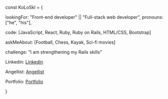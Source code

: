 const KoLoSkI = {

  lookingFor: "Front-end developer" || "Full-stack web developer",
  pronouns: ["he", "his"],
  
  code: [JavaScript, React, Ruby, Ruby on Rails, HTML/CSS, Bootstrap]
   
  askMeAbout: [Football, Chess, Kayak, Sci-fi movies]
  
  challenge: "I am strengthening my Rails skills"

  Linkedin: [Linkedin](https://www.linkedin.com/in/igor-koloski/)
  
  Angellist: [Angellist](https://angel.co/u/igor-koloski)
  
  Portfolio: [Portfolio](https://igorkol91.github.io/MyPortfolio/)
  
 
     
}
